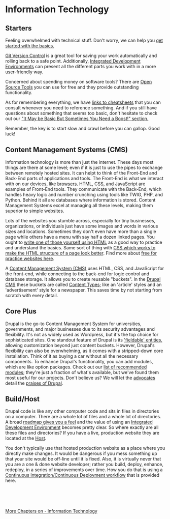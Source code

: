 
# Information Technology

## Starters

Feeling overwhelmed with technical stuff. Don't worry, we can help you [get started with the basics.](Novice.md)

[Git Version Control](../book/gitbasics.md) is a great tool for saving your work automatically and rolling back to a safe point. Additionally, [Integrated Development Environments](../book/ide.md) can present all the different parts you work with in a more user-friendly way.

Concerned about spending money on software tools?  There are [Open Source Tools](../book/opensource.md) you can use for free and they provide outstanding functionality.

As for remembering everything, we have [links to cheatsheets](../book/cheats.md) that you can consult whenever you need to reference something. And if you still have questions about something that seems too basic, don't hesitate to check out our ["It May be Basic But Sometimes You Need a Boost!" section.](../book/Novice.md)

Remember, the key is to start slow and crawl before you can gallop. Good luck!
 
## Content Management Systems (CMS)

Information technology is more than just the internet. These days most things are there at some level; even if it is just to use the pipes to exchange between remotely hosted sites. It can helpt to think of the Front-End and Back-End parts of applications and tools. The Front-End is what we interact with on our devices, like [browsers.]( https://en.wikipedia.org/wiki/Web_browser)  HTML, CSS, and JavaScript are examples of Front-End tools. They communicate with the Back-End, which handles heavy logic and number crunching using tools like TWIG, PHP, and Python. Behind it all are databases where information is stored. Content Management Systems excel at managing all these levels, making them superior to simple websites.

Lots of the websites you stumble across, especially for tiny businesses, organizations, or individuals just have some images and words in various sizes and locations.  Sometimes they don't even have more than a single page while others have a menu with say half a dozen linked pages.  You ought to [write one of those yourself using HTML](https://www.tutorialstonight.com/html-web-page-examples-with-source-code) as a good way to practice and understand the basics.   Same sort of thing with [CSS which works to make the HTML structure of a page look better](https://www.tutorialstonight.com/how-to-use-css-in-html).  Find more about [free for practice websites here](../book/hosting.md#a-free-static-website-for-practice).

A [Content Management System (CMS)](../book/cms.md) uses HTML, CSS, and JavaScript for the front-end, while connecting to the back-end for logic control and database storage. It allows you to create reusable "buckets". In the [Drupal CMS](https://www.drupal.org/) these buckets are called [Content Types;](https://www.youtube.com/watch?v=soQ6N7oVkI0) like an 'article' styles and an 'advertisement' style for a newspaper. This saves time by not starting from scratch with every detail.

## Core Plus

Drupal is the go-to Content Management System for universities, governments, and major businesses due to its security advantages and flexibility. It's not as widely used as Wordpress, but it's the top choice for sophisticated sites. One standout feature of Drupal is its ['fieldable' entities,](https://www.drupal.org/docs/7/api/entity-api/an-introduction-to-entities) allowing customization beyond just content buckets. However, Drupal's flexibility can also be overwhelming, as it comes with a stripped-down core installation. Think of it as buying a car without all the necessary components. To enhance Drupal's functionality, you can add modules, which are like option packages. Check out our [list of recommended modules](../book/chapters.md#drupal-modules); they're just a fraction of what's available, but we've found them most useful for our projects.  Don't believe us?  We will let the [advocates]( https://www.digitalpolygon.com/blog/top-benefits-of-drupal) detail the [praises of Drupal](https://www.drupal.org/docs/7/understanding-drupal/what-are-some-of-the-commonly-advantages-of-drupal).  

## Build/Host

Drupal code is like any other computer code and sits in files in directories on a computer.  There are a whole lot of files and a whole lot of directories.  A broad [roadmap gives you a feel](../cicd/directorymap.md) and the value of using an [Integrated Development Environment](../book/ide.md) becomes pretty clear.   So where exactly are all these files and directories?  If you have a live, production website they are located at the [Host](../book/hosting.md).

You don't typically use that hosted production website as a place where you directly make changes.  It would be dangerous if you mess something up that your site would be off-line until it is fixed.  Also, it is virtually never that you are a one & done website developer; rather you build, deploy, enhance, redeploy, in a series of improvements over time.  How you do that is using a [Continuous Integration/Continuous Deployment workflow](../book/drupalcicd.md) that is provided here.


<br>
<br>
<br>

[More Chapters on - Information Technology](../chapters.md#information-technology)
